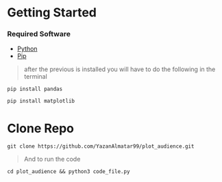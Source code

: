 # Getting Started

### Required Software 
- [Python](https://www.python.org/downloads/)
- [Pip](https://pip.pypa.io/en/stable/installing/)

> after the previous is installed you will have to do the following in the terminal

``` 
pip install pandas
```
``` 
pip install matplotlib
```


# Clone Repo
```
git clone https://github.com/YazanAlmatar99/plot_audience.git
```
> And to run the code
```
cd plot_audience && python3 code_file.py
```
